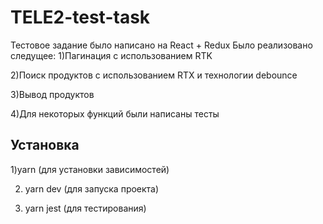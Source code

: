 # TELE2-test-task

Тестовое задание было написано на React + Redux
Было реализовано следущее:
1)Пагинация с использованием RTK

2)Поиск продуктов с использованием RTX и технологии debounce

3)Вывод продуктов

4)Для некоторых функций были написаны тесты

## Установка

1)yarn (для установки зависимостей) 

2) yarn dev (для запуска проекта)
  
3) yarn jest (для тестирования)
